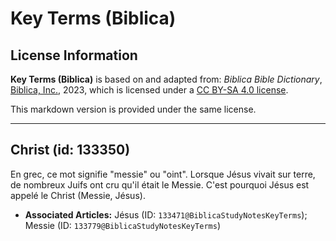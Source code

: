 # Key Terms (Biblica)

## License Information

**Key Terms (Biblica)** is based on and adapted from: _Biblica Bible Dictionary_, [Biblica, Inc.](https://www.biblica.com/), 2023, which is licensed under a [CC BY-SA 4.0 license](https://creativecommons.org/licenses/by-sa/4.0/legalcode.en).

This markdown version is provided under the same license.



--------------------------------

## Christ (id: 133350)

En grec, ce mot signifie "messie" ou "oint". Lorsque Jésus vivait sur terre, de nombreux Juifs ont cru qu'il était le Messie. C'est pourquoi Jésus est appelé le Christ (Messie, Jésus).

* **Associated Articles:** Jésus (ID: `133471@BiblicaStudyNotesKeyTerms`); Messie (ID: `133779@BiblicaStudyNotesKeyTerms`)

